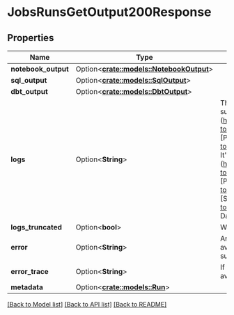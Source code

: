 # JobsRunsGetOutput200Response

## Properties

Name | Type | Description | Notes
------------ | ------------- | ------------- | -------------
**notebook_output** | Option<[**crate::models::NotebookOutput**](NotebookOutput.md)> |  | [optional]
**sql_output** | Option<[**crate::models::SqlOutput**](SqlOutput.md)> |  | [optional]
**dbt_output** | Option<[**crate::models::DbtOutput**](DbtOutput.md)> |  | [optional]
**logs** | Option<**String**> | The output from tasks that write to standard streams (stdout/stderr) such as [SparkJarTask](https://docs.databricks.com/dev-tools/api/latest/jobs.html#/components/schemas/SparkJarTask), [SparkPythonTask](https://docs.databricks.com/dev-tools/api/latest/jobs.html#/components/schemas/SparkPythonTask, [PythonWheelTask](https://docs.databricks.com/dev-tools/api/latest/jobs.html#/components/schemas/PythonWheelTask. It's not supported for the [NotebookTask](https://docs.databricks.com/dev-tools/api/latest/jobs.html#/components/schemas/NotebookTask, [PipelineTask](https://docs.databricks.com/dev-tools/api/latest/jobs.html#/components/schemas/PipelineTask, or [SparkSubmitTask](https://docs.databricks.com/dev-tools/api/latest/jobs.html#/components/schemas/SparkSubmitTask. Databricks restricts this API to return the last 5 MB of these logs. | [optional]
**logs_truncated** | Option<**bool**> | Whether the logs are truncated. | [optional]
**error** | Option<**String**> | An error message indicating why a task failed or why output is not available. The message is unstructured, and its exact format is subject to change. | [optional]
**error_trace** | Option<**String**> | If there was an error executing the run, this field contains any available stack traces. | [optional]
**metadata** | Option<[**crate::models::Run**](Run.md)> |  | [optional]

[[Back to Model list]](../README.md#documentation-for-models) [[Back to API list]](../README.md#documentation-for-api-endpoints) [[Back to README]](../README.md)


